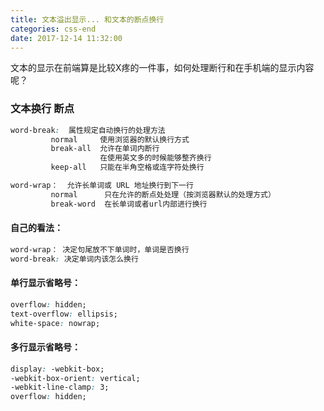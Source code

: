 ```yaml
---
title: 文本溢出显示... 和文本的断点换行
categories: css-end
date: 2017-12-14 11:32:00
---
```


文本的显示在前端算是比较X疼的一件事，如何处理断行和在手机端的显示内容呢？

### 文本换行 断点

```css
word-break:  属性规定自动换行的处理方法
         normal     使用浏览器的默认换行方式
         break-all  允许在单词内断行
                    在使用英文多的时候能够整齐换行
         keep-all   只能在半角空格或连字符处换行

word-wrap：  允许长单词或 URL 地址换行到下一行
         normal      只在允许的断点处处理（按浏览器默认的处理方式）
         break-word  在长单词或者url内部进行换行
```

<!-- more -->

#### 自己的看法：
```css
word-wrap： 决定句尾放不下单词时，单词是否换行
word-break: 决定单词内该怎么换行
```

#### 单行显示省略号：

```css
overflow: hidden;
text-overflow: ellipsis;
white-space: nowrap;
```

#### 多行显示省略号：

```css
display: -webkit-box;
-webkit-box-orient: vertical;
-webkit-line-clamp: 3;
overflow: hidden;
```